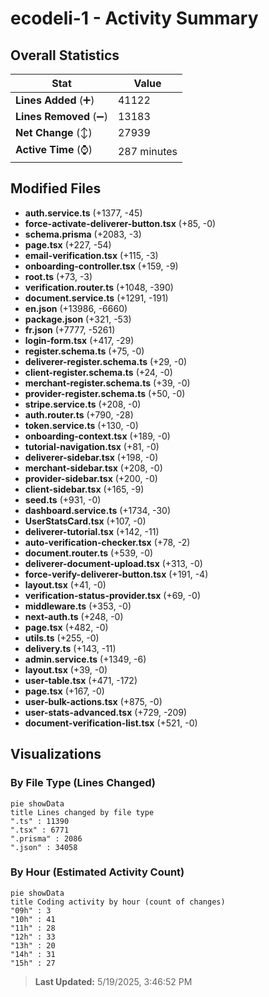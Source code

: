 # ecodeli-1 - Activity Summary 

## Overall Statistics

| Stat                   | Value                                                             |
| ---------------------- | ----------------------------------------------------------------- |
| **Lines Added** (➕)   | 41122                                          |
| **Lines Removed** (➖) | 13183                                        |
| **Net Change** (↕)    | 27939                |
| **Active Time** (⌚)   | 287 minutes |


## Modified Files
- **auth.service.ts** (+1377, -45)
- **force-activate-deliverer-button.tsx** (+85, -0)
- **schema.prisma** (+2083, -3)
- **page.tsx** (+227, -54)
- **email-verification.tsx** (+115, -3)
- **onboarding-controller.tsx** (+159, -9)
- **root.ts** (+73, -3)
- **verification.router.ts** (+1048, -390)
- **document.service.ts** (+1291, -191)
- **en.json** (+13986, -6660)
- **package.json** (+321, -53)
- **fr.json** (+7777, -5261)
- **login-form.tsx** (+417, -29)
- **register.schema.ts** (+75, -0)
- **deliverer-register.schema.ts** (+29, -0)
- **client-register.schema.ts** (+24, -0)
- **merchant-register.schema.ts** (+39, -0)
- **provider-register.schema.ts** (+50, -0)
- **stripe.service.ts** (+208, -0)
- **auth.router.ts** (+790, -28)
- **token.service.ts** (+130, -0)
- **onboarding-context.tsx** (+189, -0)
- **tutorial-navigation.tsx** (+81, -0)
- **deliverer-sidebar.tsx** (+198, -0)
- **merchant-sidebar.tsx** (+208, -0)
- **provider-sidebar.tsx** (+200, -0)
- **client-sidebar.tsx** (+165, -9)
- **seed.ts** (+931, -0)
- **dashboard.service.ts** (+1734, -30)
- **UserStatsCard.tsx** (+107, -0)
- **deliverer-tutorial.tsx** (+142, -11)
- **auto-verification-checker.tsx** (+78, -2)
- **document.router.ts** (+539, -0)
- **deliverer-document-upload.tsx** (+313, -0)
- **force-verify-deliverer-button.tsx** (+191, -4)
- **layout.tsx** (+41, -0)
- **verification-status-provider.tsx** (+69, -0)
- **middleware.ts** (+353, -0)
- **next-auth.ts** (+248, -0)
- **page.tsx** (+482, -0)
- **utils.ts** (+255, -0)
- **delivery.ts** (+143, -11)
- **admin.service.ts** (+1349, -6)
- **layout.tsx** (+39, -0)
- **user-table.tsx** (+471, -172)
- **page.tsx** (+167, -0)
- **user-bulk-actions.tsx** (+875, -0)
- **user-stats-advanced.tsx** (+729, -209)
- **document-verification-list.tsx** (+521, -0)

## Visualizations

### By File Type (Lines Changed)

```mermaid
pie showData
title Lines changed by file type
".ts" : 11390
".tsx" : 6771
".prisma" : 2086
".json" : 34058
```

### By Hour (Estimated Activity Count)

```mermaid
pie showData
title Coding activity by hour (count of changes)
"09h" : 3
"10h" : 41
"11h" : 28
"12h" : 33
"13h" : 20
"14h" : 31
"15h" : 27
```


> **Last Updated:** 5/19/2025, 3:46:52 PM